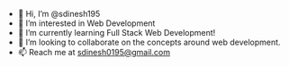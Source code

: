 - 👋 Hi, I’m @sdinesh195
- 👀 I’m interested in Web Development
- 🌱 I’m currently learning Full Stack Web Development!
- 💞️ I’m looking to collaborate on the concepts around web development.
- 📫 Reach me at sdinesh0195@gmail.com

<!---
sdinesh195/sdinesh195 is a ✨ special ✨ repository because its `README.md` (this file) appears on your GitHub profile.
You can click the Preview link to take a look at your changes.
--->
